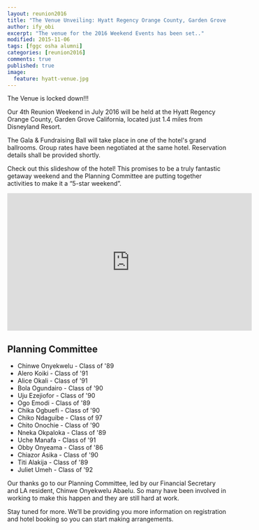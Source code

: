 ```yaml
---
layout: reunion2016
title: "The Venue Unveiling: Hyatt Regency Orange County, Garden Grove California"
author: ify_obi
excerpt: "The venue for the 2016 Weekend Events has been set.."
modified: 2015-11-06
tags: [fggc osha alumni]
categories: [reunion2016]
comments: true
published: true
image:
  feature: hyatt-venue.jpg
---
```

The Venue is locked down!!!

Our 4th Reunion Weekend in July 2016 will be held at the Hyatt Regency Orange County, Garden Grove California, located just 1.4 miles from Disneyland Resort.

The Gala & Fundraising Ball will take place in one of the hotel's grand ballrooms. Group rates have been negotiated at the same hotel. Reservation details shall be provided shortly.

Check out this slideshow of the hotel! This promises to be a truly fantastic getaway weekend and the Planning Committee are putting together activities to make it a “5-star weekend”.

<iframe width="560" height="315" src="https://www.youtube.com/embed/wyslm5OmqiI" frameborder="0" > </iframe>

## Planning Committee
* Chinwe Onyekwelu - Class of '89
* Alero Koiki - Class of '91
* Alice Okali - Class of '91
* Bola Ogundairo - Class of '90
* Uju Ezejiofor - Class of '90
* Ogo Emodi - Class of '89
* Chika Ogbuefi - Class of '90
* Chiko Ndaguibe - Class of 97
* Chito Onochie - Class of '90
* Nneka Okpaloka - Class of '89
* Uche Manafa - Class of '91
* Obby Onyeama - Class of '86
* Chiazor Asika - Class of '90
* Titi Alakija - Class of '89
* Juliet Umeh - Class of '92

Our thanks go to our Planning Committee, led by our Financial Secretary and LA resident, Chinwe Onyekwelu Abaelu. So many have been involved in working to make this happen and they are still hard at work.

Stay tuned for more. We’ll be providing you more information on registration and hotel booking so you can start making arrangements.
